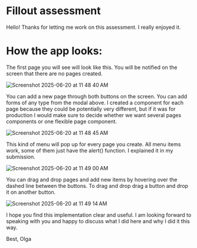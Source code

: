 # Fillout assessment

Hello! Thanks for letting me work on this assessment. I really enjoyed it.

# How the app looks:

The first page you will see will look like this. You will be notified on the screen that there are no pages created.

![Screenshot 2025-06-20 at 11 48 40 AM](https://github.com/user-attachments/assets/c05c4961-cab9-4fbb-8f37-3eb2239bae33)

You can add a new page through both buttons on the screen. 
You can add forms of any type from the modal above. 
I created a component for each page because they could be potentially very different, but if it was for production I would make sure to decide whether we want several pages components or one flexible page component.


![Screenshot 2025-06-20 at 11 48 45 AM](https://github.com/user-attachments/assets/c1551c3f-c19e-4e60-8fa6-eecf0732d363)

This kind of menu will pop up for every page you create. All menu items work, some of them just have the alert() function. I explained it in my submission.

![Screenshot 2025-06-20 at 11 49 00 AM](https://github.com/user-attachments/assets/8b11b244-bc84-42e3-a738-d09a258dd5d6)

You can drag and drop pages and add new items by hovering over the dashed line between the buttons. To drag and drop drag a button and drop it on another button.

![Screenshot 2025-06-20 at 11 49 14 AM](https://github.com/user-attachments/assets/7d574f0f-a89f-49ea-9845-84b4a27d2a80)

I hope you find this implementation clear and useful. I am looking forward to speaking with you and happy to discuss what I did here and why I did it this way.

Best,
Olga
